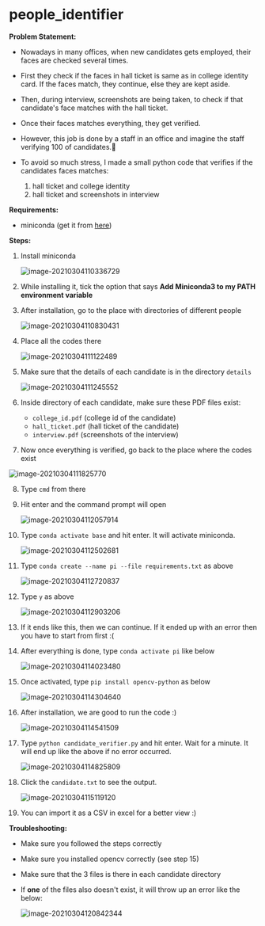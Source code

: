# people_identifier

**Problem Statement:**

- Nowadays in many offices, when new candidates gets employed, their faces are checked several times.

- First they check if the faces in hall ticket is same as in college identity card. If the faces match, they continue, else they are kept aside.

- Then, during interview, screenshots are being taken, to check if that candidate's face matches with the hall ticket.

- Once their faces matches everything, they get verified.

- However, this job is done by a staff in an office and imagine the staff verifying 100 of candidates.:face_with_head_bandage:

- To avoid so much stress, I made a small python code that verifies if the candidates faces matches:
  1. hall ticket and college identity
  2. hall ticket and screenshots in interview

**Requirements:**

- miniconda (get it from [here](https://docs.conda.io/en/latest/miniconda.html))

**Steps:**

1. Install miniconda

   ![image-20210304110336729](C:\Users\rohit_1bs7apt\AppData\Roaming\Typora\typora-user-images\image-20210304110336729.png)

2. While installing it, tick the option that says __Add Miniconda3 to my PATH environment variable__

3. After installation, go to the place with directories of different people

   ![image-20210304110830431](C:\Users\rohit_1bs7apt\AppData\Roaming\Typora\typora-user-images\image-20210304110830431.png)

4. Place all the codes there

   ![image-20210304111122489](C:\Users\rohit_1bs7apt\AppData\Roaming\Typora\typora-user-images\image-20210304111122489.png)

5. Make sure that the details of each candidate is in the directory `details`

   ![image-20210304111245552](C:\Users\rohit_1bs7apt\AppData\Roaming\Typora\typora-user-images\image-20210304111245552.png)

6. Inside directory of each candidate, make sure these PDF files exist:
   - `college_id.pdf` (college id of the candidate)
   - `hall_ticket.pdf` (hall ticket of the candidate)
   - `interview.pdf` (screenshots of the interview)

7.  Now once everything is verified, go back to the place where the codes exist

   ![image-20210304111825770](C:\Users\rohit_1bs7apt\AppData\Roaming\Typora\typora-user-images\image-20210304111825770.png)

8. Type `cmd` from there

9. Hit enter and the command prompt will open

   ![image-20210304112057914](C:\Users\rohit_1bs7apt\AppData\Roaming\Typora\typora-user-images\image-20210304112057914.png)

10. Type `conda activate base` and hit enter. It will activate miniconda.

    ![image-20210304112502681](C:\Users\rohit_1bs7apt\AppData\Roaming\Typora\typora-user-images\image-20210304112502681.png)

11. Type `conda create --name pi --file requirements.txt` as above

    ![image-20210304112720837](C:\Users\rohit_1bs7apt\AppData\Roaming\Typora\typora-user-images\image-20210304112720837.png)

12. Type `y` as above

    ![image-20210304112903206](C:\Users\rohit_1bs7apt\AppData\Roaming\Typora\typora-user-images\image-20210304112903206.png)

13. If it ends like this, then we can continue. If it ended up with an error then you have to start from first :(

14. After everything is done, type `conda activate pi` like below

    ![image-20210304114023480](C:\Users\rohit_1bs7apt\AppData\Roaming\Typora\typora-user-images\image-20210304114023480.png)

15. Once activated, type `pip install opencv-python` as below

    ![image-20210304114304640](C:\Users\rohit_1bs7apt\AppData\Roaming\Typora\typora-user-images\image-20210304114304640.png)

16. After installation, we are good to run the code :)

    ![image-20210304114541509](C:\Users\rohit_1bs7apt\AppData\Roaming\Typora\typora-user-images\image-20210304114541509.png)

17. Type `python candidate_verifier.py` and hit enter. Wait for a minute. It will end up like the above if no error occurred.

    ![image-20210304114825809](C:\Users\rohit_1bs7apt\AppData\Roaming\Typora\typora-user-images\image-20210304114825809.png)

18. Click the `candidate.txt` to see the output.

    ![image-20210304115119120](C:\Users\rohit_1bs7apt\AppData\Roaming\Typora\typora-user-images\image-20210304115119120.png)

19. You can import it as a CSV in excel for a better view :)

**Troubleshooting:**

- Make sure you followed the steps correctly

- Make sure you installed opencv correctly (see step 15)

- Make sure that the 3 files is there in each candidate directory

- If **one** of the files also doesn't exist, it will throw up an error like the below:

  ![image-20210304120842344](C:\Users\rohit_1bs7apt\AppData\Roaming\Typora\typora-user-images\image-20210304120842344.png)